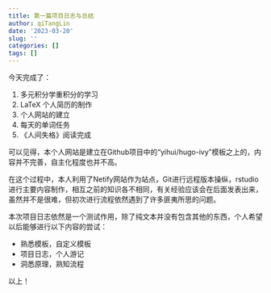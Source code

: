 ```yaml
---
title: 第一篇项目日志与总结
author: qiTangLin
date: '2023-03-20'
slug: ''
categories: []
tags: []
---
```

今天完成了：
1. 多元积分学重积分的学习
2. LaTeX 个人简历的制作
3. 个人网站的建立
4. 每天的单词任务
5. 《人间失格》阅读完成

可以见得，本个人网站是建立在Github项目中的“yihui/hugo-ivy”模板之上的，内容并不完善，自主化程度也并不高。

在这个过程中，本人利用了Netify网站作为站点，Git进行远程版本操纵，rstudio进行主要内容制作，相互之前的知识各不相同，有关经验应该会在后面发表出来，虽然并不是很难，但初次进行流程依然遇到了许多匪夷所思的问题。

本次项目日志依然是一个测试作用，除了纯文本并没有包含其他的东西，个人希望以后能够进行以下内容的尝试：

- 熟悉模板，自定义模板
- 项目日志，个人游记
- 洞悉原理，熟知流程

以上！